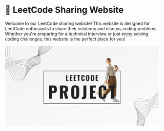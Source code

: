 # 🚀 LeetCode Sharing Website
Welcome to our LeetCode sharing website! This website is designed for LeetCode enthusiasts to share their solutions and discuss coding problems. Whether you're preparing for a technical interview or just enjoy solving coding challenges, this website is the perfect place for you!

![image](/my-app/public/assets/social.png)